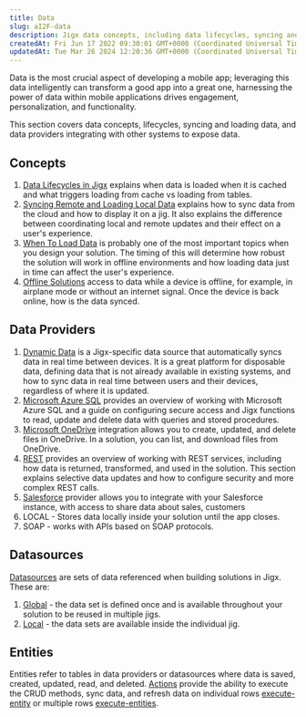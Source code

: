 ```yaml
---
title: Data
slug: aI2F-data
description: Jigx data concepts, including data lifecycles, syncing and loading data, and how to work with REST, Azure SQL, and Dynamic Data
createdAt: Fri Jun 17 2022 09:30:01 GMT+0000 (Coordinated Universal Time)
updatedAt: Tue Mar 26 2024 12:20:36 GMT+0000 (Coordinated Universal Time)
---
```


Data is the most crucial aspect of developing a mobile app; leveraging this data intelligently can transform a good app into a great one, harnessing the power of data within mobile applications drives engagement, personalization, and functionality.

This section covers data concepts, lifecycles, syncing and loading data, and data providers integrating with other systems to expose data.

## Concepts

1. [Data Lifecycles in Jigx](<./Data/Data lifecycles in Jigx.md>) explains when data is loaded when it is cached and what triggers loading from cache vs loading from tables.
2. [Syncing Remote and Loading Local Data](<./Data/Syncing remote and loading local Data.md>) explains how to sync data from the cloud and how to display it on a jig. It also explains the difference between coordinating local and remote updates and their effect on a user's experience.
3. [When To Load Data](<./Data/When to load data.md>) is probably one of the most important topics when you design your solution. The timing of this will determine how robust the solution will work in offline environments and how loading data just in time can affect the user's experience.
4. [Offline Solutions](<./Data/Offline Solutions.md>) access to data while a device is offline, for example, in airplane mode or without an internet signal. Once the device is back online, how is the data synced.

## Data Providers

1. [Dynamic Data](<./Data/Data Providers/Dynamic Data.md>) is a Jigx-specific data source that automatically syncs data in real time between devices. It is a great platform for disposable data, defining data that is not already available in existing systems, and how to sync data in real time between users and their devices, regardless of where it is updated.
2. [Microsoft Azure SQL](https://docs.jigx.com/microsoft-azure-sql) provides an overview of working with Microsoft Azure SQL and a guide on configuring secure access and Jigx functions to read, update and delete data with queries and stored procedures.
3. [Microsoft OneDrive](<./Data/Data Providers/Microsoft OneDrive.md>) integration allows you to create, updated, and delete files in OneDrive. In a solution, you can list, and download files from OneDrive.
4. [REST](<./Data/Data Providers/REST.md>) provides an overview of working with REST services, including how data is returned, transformed, and used in the solution. This section explains selective data updates and how to configure security and more complex REST calls.
5. [Salesforce](<./Data/Data Providers/Salesforce.md>) provider allows you to integrate with your Salesforce instance, with access to share data about sales, customers
6. LOCAL - Stores data locally inside your solution until the app closes.
7. SOAP - works with APIs based on SOAP protocols.

## Datasources

[Datasources](./Data/Datasources.md) are sets of data referenced when building solutions in Jigx. These are:

1. [Global](./Data/Datasources.md) - the data set is defined once and is available throughout your solution to be reused in multiple jigs.
2. [Local](./Data/Datasources.md) - the data sets are available inside the individual jig.

## Entities

Entities refer to tables in data providers or datasources where data is saved, created, updated, read, and deleted. [Actions](./UI/Actions.md) provide the ability to execute the CRUD methods, sync data, and refresh data on individual rows [execute-entity](https://docs.jigx.com/examples/execute-entity) or multiple rows [execute-entities](https://docs.jigx.com/examples/execute-entities).
